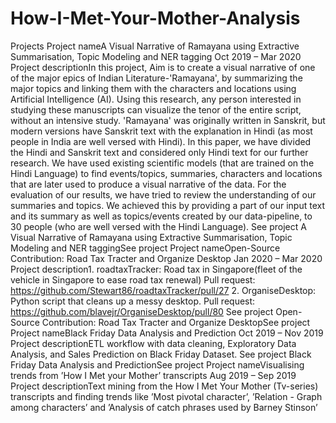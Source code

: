 # How-I-Met-Your-Mother-Analysis
 Projects   Project nameA Visual Narrative of Ramayana using Extractive Summarisation, Topic Modeling and NER tagging Oct 2019 – Mar 2020 Project descriptionIn this project, Aim is to create a visual narrative of one of the major epics of Indian Literature-'Ramayana', by summarizing the major topics and linking them with the characters and locations using Artificial Intelligence (AI). Using this research, any person interested in studying these manuscripts can visualize the tenor of the entire script, without an intensive study. 'Ramayana' was originally written in Sanskrit, but modern versions have Sanskrit text with the explanation in Hindi (as most people in India are well versed with Hindi). In this paper, we have divided the Hindi and Sanskrit text and considered only Hindi text for our further research. We have used existing scientific models (that are trained on the Hindi Language) to find events/topics, summaries, characters and locations that are later used to produce a visual narrative of the data. For the evaluation of our results, we have tried to review the understanding of our summaries and topics. We achieved this by providing a part of our input text and its summary as well as topics/events created by our data-pipeline, to 30 people (who are well versed with the Hindi Language). See project A Visual Narrative of Ramayana using Extractive Summarisation, Topic Modeling and NER taggingSee project  Project nameOpen-Source Contribution: Road Tax Tracter and Organize Desktop Jan 2020 – Mar 2020 Project description1. roadtaxTracker: Road tax in Singapore(fleet of the vehicle in Singapore to ease road tax renewal) Pull request: https://github.com/Stewart86/roadtaxTracker/pull/27  2. OrganiseDesktop: Python script that cleans up a messy desktop. Pull request: https://github.com/blavejr/OrganiseDesktop/pull/80 See project Open-Source Contribution: Road Tax Tracter and Organize DesktopSee project  Project nameBlack Friday Data Analysis and Prediction Oct 2019 – Nov 2019 Project descriptionETL workflow with data cleaning, Exploratory Data Analysis, and Sales Prediction on Black Friday Dataset. See project Black Friday Data Analysis and PredictionSee project  Project nameVisualising trends from ’How I Met your Mother’ transcripts Aug 2019 – Sep 2019 Project descriptionText mining from the How I Met Your Mother (Tv-series) transcripts and finding trends like ’Most pivotal character’, ’Relation - Graph among characters’ and ’Analysis of catch phrases used by Barney Stinson’
